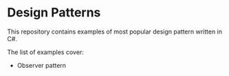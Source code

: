 # Design Patterns
This repository contains examples of most popular design pattern written in C#.

The list of examples cover:
* Observer pattern

